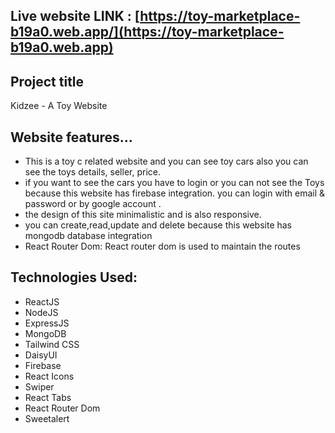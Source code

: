 ## Live website LINK : [https://toy-marketplace-b19a0.web.app/](https://toy-marketplace-b19a0.web.app)

## Project title 
Kidzee - A Toy Website

## Website features...
* This is a toy c related website and you can see toy cars also you can see the toys details, seller, price. 
* if you want to see the cars you have to login or you can not see the Toys because this website has firebase integration. you can login with email & password or by google account .
* the design of this site minimalistic and is also responsive.
* you can create,read,update and delete because this website has mongodb database integration 
* React Router Dom:  React router dom is used to maintain the routes

## Technologies Used: 
* ReactJS
* NodeJS
* ExpressJS
* MongoDB
* Tailwind CSS
* DaisyUI
* Firebase
* React Icons
* Swiper
* React Tabs
* React Router Dom
* Sweetalert
